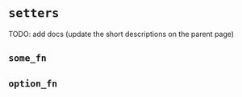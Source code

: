 # `setters`

TODO: add docs (update the short descriptions on the parent page)

## `some_fn`

## `option_fn`
